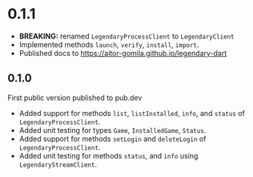 # 0.1.1

- **BREAKING:** renamed `LegendaryProcessClient` to `LegendaryClient`
- Implemented methods `launch`, `verify`, `install`, `import`.
- Published docs to https://aitor-gomila.github.io/legendary-dart

## 0.1.0

First public version published to pub.dev

- Added support for methods `list`, `listInstalled`, `info`, and `status` of `LegendaryProcessClient`.
- Added unit testing for types `Game`, `InstalledGame`, `Status`.
- Added support for methods `setLogin` and `deleteLogin` of `LegendaryProcessClient`.
- Added unit testing for methods `status`, and `info` using `LegendaryStreamClient`.
